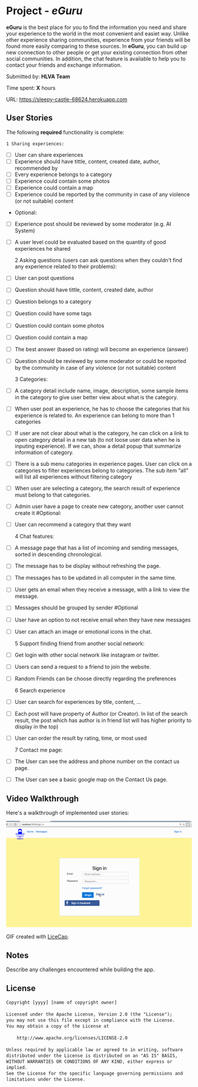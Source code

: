 # Project - *eGuru*

**eGuru** is the best place for you to find the information you need and share your experience to the world in the most convenient and easiet way. Unlike other experience sharing communities, experience from your friends will be found more easily comparing to these sources. In **eGuru**, you can build up new connection to other people or get your existing connection from other social communities. In addition, the chat feature is available to help you to contact your friends and exchange information.

Submitted by: **HLVA Team**

Time spent: **X** hours

URL: https://sleepy-castle-68624.herokuapp.com

## User Stories

The following **required** functionality is complete:

	1 Sharing experiences:

* [ ] User can share experiences
* [ ] Experience should have tittle, content, created date, author, recommended by
* [ ] Every experience belongs to a category
* [ ] Experience could contain some photos
* [ ] Experience could contain a map
* [ ] Experience could be reported by the community in case of any violence (or not suitable) content
* Optional:
* [ ] Experience post should be reviewed by some moderator (e.g. AI System)
* [ ] A user level could be evaluated based on the quantity of good experiences he shared

	2 Asking questions (users can ask questions when they couldn’t find any experience related to their problems):

* [ ] User can post questions
* [ ] Question should have tittle, content, created date, author
* [ ] Question belongs to a category
* [ ] Question could have some tags
* [ ] Question could contain some photos
* [ ] Question could contain a map
* [ ] The best answer (based on rating) will become an experience (answer)
* [ ] Question should be reviewed by some moderator or could be reported by the community in case of any violence (or not suitable) content

	3 Categories:

* [ ]  A category detail include name, image, description, some sample items in the category to give user better view about what is the category.
* [ ]  When user post an experience, he has to choose the categories that his experience is related to. An experience can belong to more than 1 categories
* [ ]  If user are not clear about what is the category, he can click on a link to open category detail in a new tab (to not loose user data when he is inputing experience). If we can, show a detail popup that summarize information of category.
* [ ]  There is a sub menu categories in experience pages. User can click on a categories to filter experiences belong to categories. The sub item “all” will list all experiences without filtering category
* [ ]  When user are selecting a category, the search result of experience must belong to that categories.
* [ ]  Admin user have a page to create new category, another user cannot create it
#Optional:
* [ ] User can recommend a category that they want

	4 Chat features:

* [ ] A message page that has a list of incoming and sending messages, sorted in descending chronological.
* [ ] The message has to be display without refreshing the page.
* [ ] The messages has to be updated in all computer in the same time.
* [ ] User gets an email when they receive a message, with a link to view the message.
* [ ] Messages should be grouped by sender
#Optional
* [ ] User have an option to not receive email when they have new messages
* [ ] User can attach an image or emotional icons in the chat.

	5 Support finding friend from another social network:

* [ ] Get login with other social network like instagram or twitter.
* [ ] Users can send a request to a friend to join the website.
* [ ] Random Friends can be choose directly regarding the preferences


    6 Search experience
* [ ] User can search for experiences by title, content, ...
* [ ] Each post will have property of Author (or Creator). In list of the search result, the post which has author is in friend list will has higher priority to display in the top)
* [ ] User can order the result by rating, time, or most used

	7 Contact me page:

* [ ] The User can see the address and phone number on the contact us page.
* [ ] The User can see a basic google map on the Contact Us page.



## Video Walkthrough

Here's a walkthrough of implemented user stories:

![Video Walkthrough](walkthrough.gif)

GIF created with [LiceCap](http://www.cockos.com/licecap/).

## Notes

Describe any challenges encountered while building the app.

## License

    Copyright [yyyy] [name of copyright owner]

    Licensed under the Apache License, Version 2.0 (the "License");
    you may not use this file except in compliance with the License.
    You may obtain a copy of the License at

        http://www.apache.org/licenses/LICENSE-2.0

    Unless required by applicable law or agreed to in writing, software
    distributed under the License is distributed on an "AS IS" BASIS,
    WITHOUT WARRANTIES OR CONDITIONS OF ANY KIND, either express or implied.
    See the License for the specific language governing permissions and
    limitations under the License.
